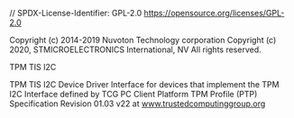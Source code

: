 // SPDX-License-Identifier: GPL-2.0
 https://opensource.org/licenses/GPL-2.0
 
  Copyright (c) 2014-2019 Nuvoton Technology corporation
  Copyright (c) 2020, STMICROELECTRONICS International, NV All rights reserved.
 
  TPM TIS I2C
 
  TPM TIS I2C Device Driver Interface for devices that implement the TPM I2C
  Interface defined by TCG PC Client Platform TPM Profile (PTP) Specification
  Revision 01.03 v22 at www.trustedcomputinggroup.org 
 
